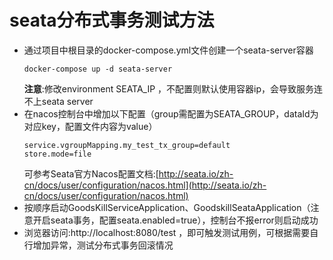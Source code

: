 # seata分布式事务测试方法
- 通过项目中根目录的docker-compose.yml文件创建一个seata-server容器
  ```
  docker-compose up -d seata-server
  ```
  **注意**:修改environment SEATA_IP ，不配置则默认使用容器ip，会导致服务连不上seata server
- 在nacos控制台中增加以下配置（group需配置为SEATA_GROUP，dataId为对应key，配置文件内容为value）
  ```
  service.vgroupMapping.my_test_tx_group=default
  store.mode=file
  ```
  可参考Seata官方Nacos配置文档:[http://seata.io/zh-cn/docs/user/configuration/nacos.html](http://seata.io/zh-cn/docs/user/configuration/nacos.html)
- 按顺序启动GoodsKillServiceApplication、GoodskillSeataApplication（注意开启seata事务，配置seata.enabled=true），控制台不报error则启动成功
- 浏览器访问:http://localhost:8080/test ，即可触发测试用例，可根据需要自行增加异常，测试分布式事务回滚情况
